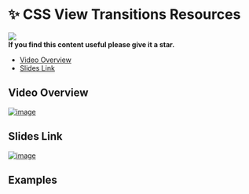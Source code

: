 # ✨ CSS View Transitions Resources

[![](https://img.shields.io/github/stars/schalkventer/css-view-transition-resources?style=social)](https://github.com/schalkventercss-view-transition-resources)<br>
**If you find this content useful please give it a star.**

- [Video Overview](#video-overview)
- [Slides Link](#slides-file)

## Video Overview

[![image](https://github.com/user-attachments/assets/dece5c8b-4d8f-424c-b530-9efb9b18775c)](https://www.youtube.com/watch?v=cGbKAqrul0w|width=300)

## Slides Link

[![image](https://github.com/user-attachments/assets/c41a5c2b-2e93-47e4-9d36-3ca238871e48)](https://slides.com/schalkventer/css-view-animations|width=300)

## Examples


